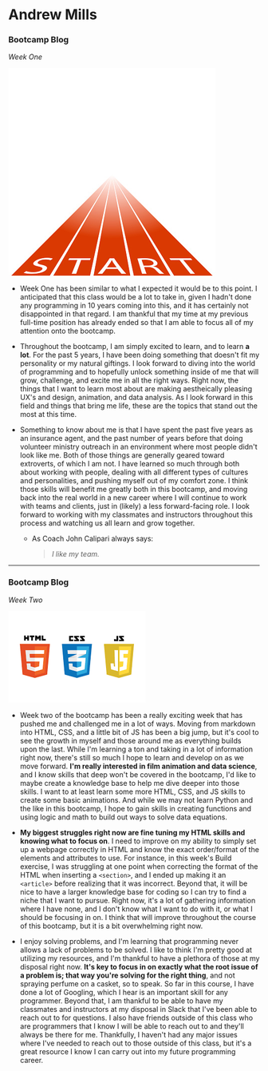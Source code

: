 # **Andrew Mills**
### Bootcamp Blog

*Week One*

![Image of Starting Line](/img/istockphoto-951162450-170667a.jpg)

* Week One has been similar to what I expected it would be to this point. I anticipated that this class would be a lot to take in, given I hadn't done any programming in 10 years coming into this, and it has certainly not disappointed in that regard. I am thankful that my time at my previous full-time position has already ended so that I am able to focus all of my attention onto the bootcamp.
* Throughout the bootcamp, I am simply excited to learn, and to learn **a lot**. For the past 5 years, I have been doing something that doesn't fit my personality or my natural giftings. I look forward to diving into the world of programming and to hopefully unlock something inside of me that will grow, challenge, and excite me in all the right ways. Right now, the things that I want to learn most about are making aestheically pleasing UX's and design, animation, and data analysis. As I look forward in this field and things that bring me life, these are the topics that stand out the most at this time.
* Something to know about me is that I have spent the past five years as an insurance agent, and the past number of years before that doing volunteer ministry outreach in an environment where most people didn't look like me. Both of those things are generally geared toward extroverts, of which I am not. I have learned so much through both about working with people, dealing with all different types of cultures and personalities, and pushing myself out of my comfort zone. I think those skills will benefit me greatly both in this bootcamp, and moving back into the real world in a new career where I will continue to work with teams and clients, just in (likely) a less forward-facing role. I look forward to working with my classmates and instructors throughout this process and watching us all learn and grow together.

  * As Coach John Calipari always says:
    > *I like my team.*
___

### Bootcamp Blog

*Week Two*

![Image of HTML CSS JS logos](/img/htmlcssjs.png)

* Week two of the bootcamp has been a really exciting week that has pushed me and challenged me in a lot of ways. Moving from markdown into HTML, CSS, and a little bit of JS has been a big jump, but it's cool to see the growth in myself and those around me as everything builds upon the last. While I'm learning a ton and taking in a lot of information right now, there's still so much I hope to learn and develop on as we move forward. **I'm really interested in film animation and data science**, and I know skills that deep won't be covered in the bootcamp, I'd like to maybe create a knowledge base to help me dive deeper into those skills. I want to at least learn some more HTML, CSS, and JS skills to create some basic animations. And while we may not learn Python and the like in this bootcamp, I hope to gain skills in creating functions and using logic and math to build out ways to solve data equations.

* **My biggest struggles right now are fine tuning my HTML skills and knowing what to focus on**. I need to improve on my ability to simply set up a webpage correctly in HTML and know the exact order/format of the elements and attributes to use. For instance, in this week's Build exercise, I was struggling at one point when correcting the format of the HTML when inserting a `<section>`, and I ended up making it an `<article>` before realizing that it was incorrect. Beyond that, it will be nice to have a larger knowledge base for coding so I can try to find a niche that I want to pursue. Right now, it's a lot of gathering information where I have none, and I don't know what I want to do with it, or what I should be focusing in on. I think that will improve throughout the course of this bootcamp, but it is a bit overwhelming right now.

* I enjoy solving problems, and I'm learning that programming never allows a lack of problems to be solved. I like to think I'm pretty good at utilizing my resources, and I'm thankful to have a plethora of those at my disposal right now. **It's key to focus in on exactly what the root issue of a problem is; that way you're solving for the right thing**, and not spraying perfume on a casket, so to speak. So far in this course, I have done a lot of Googling, which I hear is an important skill for any programmer. Beyond that, I am thankful to be able to have my classmates and instructors at my disposal in Slack that I've been able to reach out to for questions. I also have friends outside of this class who are programmers that I know I will be able to reach out to and they'll always be there for me. Thankfully, I haven't had any major issues where I've needed to reach out to those outside of this class, but it's a great resource I know I can carry out into my future programming career.